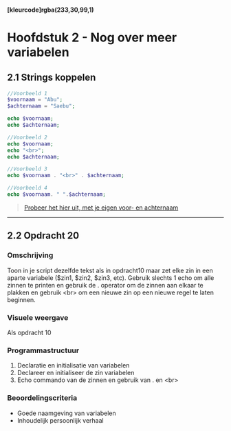 #### [kleurcode]rgba(233,30,99,1)

# Hoofdstuk 2 - Nog over meer variabelen

## 2.1 Strings koppelen
~~~php
//Voorbeeld 1
$voornaam = "Abu";
$achternaam = "Saebu";

echo $voornaam;
echo $achternaam;

//Voorbeeld 2
echo $voornaam;
echo "<br>";
echo $achternaam;

//Voorbeeld 3
echo $voornaam . "<br>" . $achternaam;

//Voorbeeld 4
echo $voornaam. " ".$achternaam;

~~~

> [Probeer het hier uit, met je eigen voor- en achternaam](http://www.w3schools.com/php/showphp.asp?filename=demo_var3)

---
## 2.2 Opdracht 20

### Omschrijving
Toon in je script dezelfde tekst als in opdracht10 maar zet elke zin in een aparte variabele ($zin1, $zin2, $zin3, etc). Gebruik slechts 1 echo om alle zinnen te printen en gebruik de . operator om de zinnen aan elkaar te plakken en gebruik &lt;br&gt; om een nieuwe zin op een nieuwe regel te laten beginnen.

### Visuele weergave

Als opdracht 10

### Programmastructuur

1. Declaratie en initialisatie van variabelen
2. Declareer en initialiseer de zin variabelen
3. Echo commando van de zinnen en gebruik van . en &lt;br&gt;

### Beoordelingscriteria

- Goede naamgeving van variabelen
- Inhoudelijk persoonlijk verhaal
